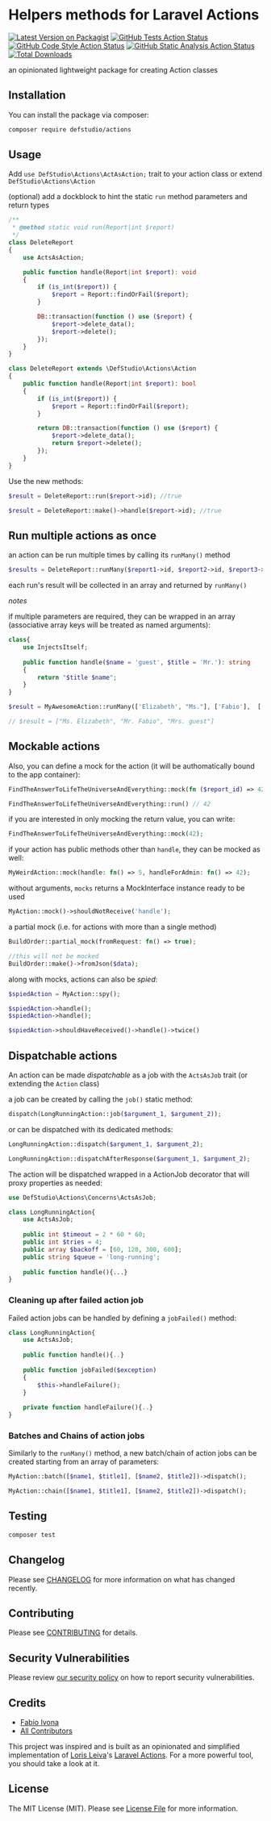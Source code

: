 # Helpers methods for Laravel Actions

[![Latest Version on Packagist](https://img.shields.io/packagist/v/defstudio/actions.svg)](https://packagist.org/packages/defstudio/actions)
[![GitHub Tests Action Status](https://img.shields.io/github/workflow/status/def-studio/actions/run-tests?label=tests)](https://github.com/def-studio/actions/actions?query=workflow%3Arun-tests+branch%3Amain)
[![GitHub Code Style Action Status](https://img.shields.io/github/workflow/status/def-studio/actions/Check%20&%20fix%20styling?label=code%20style)](https://github.com/def-studio/actions/actions?query=workflow%3A"Check+%26+fix+styling"+branch%3Amain)
[![GitHub Static Analysis Action Status](https://img.shields.io/github/workflow/status/def-studio/actions/PHPStan?label=phpstan)](https://github.com/def-studio/actions/actions?query=workflow%3Aphpstan+branch%3Amain)
[![Total Downloads](https://img.shields.io/packagist/dt/defstudio/actions.svg)](https://packagist.org/packages/defstudio/actions)

an opinionated lightweight package for creating Action classes

## Installation

You can install the package via composer:

```bash
composer require defstudio/actions
```

## Usage

Add `use DefStudio\Actions\ActAsAction;` trait to your action class or extend `DefStudio\Actions\Action`

(optional) add a dockblock to hint the static `run` method parameters and return types

```php
/**
 * @method static void run(Report|int $report)
 */
class DeleteReport
{
    use ActsAsAction;

    public function handle(Report|int $report): void
    {
        if (is_int($report)) {
            $report = Report::findOrFail($report);
        }

        DB::transaction(function () use ($report) {
            $report->delete_data();
            $report->delete();
        });
    }
}

class DeleteReport extends \DefStudio\Actions\Action
{
    public function handle(Report|int $report): bool
    {
        if (is_int($report)) {
            $report = Report::findOrFail($report);
        }

        return DB::transaction(function () use ($report) {
            $report->delete_data();
            return $report->delete();
        });
    }
}
```

Use the new methods:

```php
$result = DeleteReport::run($report->id); //true

$result = DeleteReport::make()->handle($report->id); //true
```

## Run multiple actions as once

an action can be run multiple times by calling its `runMany()` method

```php
$results = DeleteReport::runMany($report1->id, $report2->id, $report3->id); //[true, false, true]
```

each run's result will be collected in an array and returned by `runMany()`

_notes_

if multiple parameters are required, they can be wrapped in an array (associative array keys will be treated as named arguments):

```php
class{
    use InjectsItself;
 
    public function handle($name = 'guest', $title = 'Mr.'): string
    {
        return "$title $name";
    }
}

$result = MyAwesomeAction::runMany(['Elizabeth', "Ms."], ['Fabio'],  ['title' => 'Mrs.']);

// $result = ["Ms. Elizabeth", "Mr. Fabio", "Mrs. guest"] 
```

## Mockable actions

Also, you can define a mock for the action (it will be authomatically bound to the app container):

```php
FindTheAnswerToLifeTheUniverseAndEverything::mock(fn ($report_id) => 42);

FindTheAnswerToLifeTheUniverseAndEverything::run() // 42
```

if you are interested in only mocking the return value, you can write:

```php
FindTheAnswerToLifeTheUniverseAndEverything::mock(42);
```

if your action has public methods other than `handle`, they can be mocked as well:

```php
MyWeirdAction::mock(handle: fn() => 5, handleForAdmin: fn() => 42);
```

without arguments, `mocks` returns a MockInterface instance ready to be used

```php
MyAction::mock()->shouldNotReceive('handle');
```

a partial mock (i.e. for actions with more than a single method)

```php
BuildOrder::partial_mock(fromRequest: fn() => true);

//this will not be mocked
BuildOrder::make()->fromJson($data);
```

along with mocks, actions can also be _spied_:

```php
$spiedAction = MyAction::spy();

$spiedAction->handle();
$spiedAction->handle();

$spiedAction->shouldHaveReceived()->handle()->twice()
```

## Dispatchable actions

An action can be made _dispatchable_ as a job with the `ActsAsJob` trait (or extending the `Action` class)

a job can be created by calling the `job()` static method:

```php
dispatch(LongRunningAction::job($argument_1, $argument_2));
```

or can be dispatched with its dedicated methods:

```php
LongRunningAction::dispatch($argument_1, $argument_2);

LongRunningAction::dispatchAfterResponse($argument_1, $argument_2);
```

The action will be dispatched wrapped in a ActionJob decorator that will proxy properties as needed:

```php
use DefStudio\Actions\Concerns\ActsAsJob;

class LongRunningAction{
    use ActsAsJob;
    
    public int $timeout = 2 * 60 * 60;
    public int $tries = 4;
    public array $backoff = [60, 120, 300, 600];
    public string $queue = 'long-running';
    
    public function handle(){...}
}
```

### Cleaning up after failed action job

Failed action jobs can be handled by defining a `jobFailed()` method:

```php
class LongRunningAction{
    use ActsAsJob;
       
    public function handle(){..}
    
    public function jobFailed($exception)
    {
        $this->handleFailure();
    }
    
    private function handleFailure(){..}
}
```

### Batches and Chains of action jobs

Similarly to the `runMany()` method, a new batch/chain of action jobs can be created starting from an array of parameters:

```php
MyAction::batch([$name1, $title1], [$name2, $title2])->dispatch();

MyAction::chain([$name1, $title1], [$name2, $title2])->dispatch();
```

## Testing

```bash
composer test
```

## Changelog

Please see [CHANGELOG](CHANGELOG.md) for more information on what has changed recently.

## Contributing

Please see [CONTRIBUTING](.github/CONTRIBUTING.md) for details.

## Security Vulnerabilities

Please review [our security policy](../../security/policy) on how to report security vulnerabilities.

## Credits

- [Fabio Ivona](https://github.com/fabio-ivona)
- [All Contributors](../../contributors)

This project was inspired and is built as an opinionated and simplified implementation of [Loris Leiva](https://github.com/lorisleiva)'s [Laravel Actions](https://laravelactions.com/). For a more powerful tool, you should take a look at it.

## License

The MIT License (MIT). Please see [License File](LICENSE.md) for more information.
